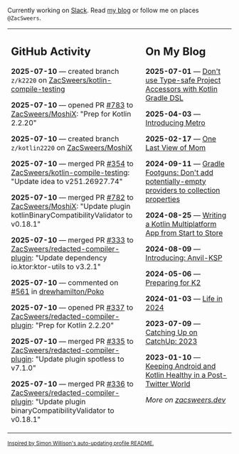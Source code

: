Currently working on [Slack](https://slack.com/). Read [my blog](https://zacsweers.dev/) or follow me on places `@ZacSweers`.

<table><tr><td valign="top" width="60%">

## GitHub Activity
<!-- githubActivity starts -->
**2025-07-10** — created branch `z/k2220` on [ZacSweers/kotlin-compile-testing](https://github.com/ZacSweers/kotlin-compile-testing)

**2025-07-10** — opened PR [#783](https://github.com/ZacSweers/MoshiX/pull/783) to [ZacSweers/MoshiX](https://github.com/ZacSweers/MoshiX): "Prep for Kotlin 2.2.20"

**2025-07-10** — created branch `z/kotlin2220` on [ZacSweers/MoshiX](https://github.com/ZacSweers/MoshiX)

**2025-07-10** — merged PR [#354](https://github.com/ZacSweers/kotlin-compile-testing/pull/354) to [ZacSweers/kotlin-compile-testing](https://github.com/ZacSweers/kotlin-compile-testing): "Update idea to v251.26927.74"

**2025-07-10** — merged PR [#782](https://github.com/ZacSweers/MoshiX/pull/782) to [ZacSweers/MoshiX](https://github.com/ZacSweers/MoshiX): "Update plugin kotlinBinaryCompatibilityValidator to v0.18.1"

**2025-07-10** — merged PR [#333](https://github.com/ZacSweers/redacted-compiler-plugin/pull/333) to [ZacSweers/redacted-compiler-plugin](https://github.com/ZacSweers/redacted-compiler-plugin): "Update dependency io.ktor:ktor-utils to v3.2.1"

**2025-07-10** — commented on [#561](https://github.com/drewhamilton/Poko/issues/561#issuecomment-3058925329) in [drewhamilton/Poko](https://github.com/drewhamilton/Poko)

**2025-07-10** — opened PR [#337](https://github.com/ZacSweers/redacted-compiler-plugin/pull/337) to [ZacSweers/redacted-compiler-plugin](https://github.com/ZacSweers/redacted-compiler-plugin): "Prep for Kotlin 2.2.20"

**2025-07-10** — merged PR [#335](https://github.com/ZacSweers/redacted-compiler-plugin/pull/335) to [ZacSweers/redacted-compiler-plugin](https://github.com/ZacSweers/redacted-compiler-plugin): "Update plugin spotless to v7.1.0"

**2025-07-10** — merged PR [#336](https://github.com/ZacSweers/redacted-compiler-plugin/pull/336) to [ZacSweers/redacted-compiler-plugin](https://github.com/ZacSweers/redacted-compiler-plugin): "Update plugin binaryCompatibilityValidator to v0.18.1"
<!-- githubActivity ends -->
</td><td valign="top" width="40%">

## On My Blog
<!-- blog starts -->
**2025-07-01** — [Don't use Type-safe Project Accessors with Kotlin Gradle DSL](https://www.zacsweers.dev/dont-use-type-safe-project-accessors-with-kotlin-gradle-dsl/)

**2025-04-03** — [Introducing Metro](https://www.zacsweers.dev/introducing-metro/)

**2025-02-17** — [One Last View of Mom](https://www.zacsweers.dev/one-last-view-of-mom/)

**2024-09-11** — [Gradle Footguns: Don't add potentially-empty providers to collection properties](https://www.zacsweers.dev/gradle-footgun-adding-empty-providers-to-collection-properties/)

**2024-08-25** — [Writing a Kotlin Multiplatform App from Start to Store](https://www.zacsweers.dev/writing-a-kotlin-multiplatform-app-from-start-to-store/)

**2024-08-09** — [Introducing: Anvil-KSP](https://www.zacsweers.dev/introducing-anvil-ksp/)

**2024-05-06** — [Preparing for K2](https://www.zacsweers.dev/preparing-for-k2/)

**2024-01-03** — [Life in 2024](https://www.zacsweers.dev/life-in-2024/)

**2023-07-09** — [Catching Up on CatchUp: 2023](https://www.zacsweers.dev/catching-up-on-catchup-2023/)

**2023-01-10** — [Keeping Android and Kotlin Healthy in a Post-Twitter World](https://www.zacsweers.dev/keeping-android-healthy/)
<!-- blog ends -->
_More on [zacsweers.dev](https://zacsweers.dev/)_
</td></tr></table>

<sub><a href="https://simonwillison.net/2020/Jul/10/self-updating-profile-readme/">Inspired by Simon Willison's auto-updating profile README.</a></sub>